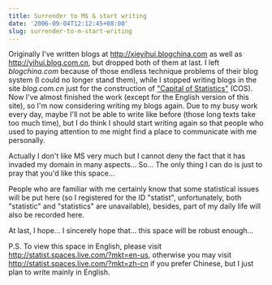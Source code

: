 ```yaml
---
title: Surrender to M$ & start writing
date: '2006-09-04T12:12:45+08:00'
slug: surrender-to-m-start-writing
---
```


Originally I've written blogs at <http://xieyihui.blogchina.com> as well as <http://yihui.blog.com.cn>, but dropped both of them at last. I left _blogchina.com_ because of those endless technique problems of their blog system (I could no longer stand them), while I stopped writing blogs in the site _blog.com.cn_ just for the construction of ["Capital of Statistics"](http://www.cos.name/) (COS). Now I've almost finished the work (except for the English version of this site), so I'm now considering writing my blogs again. Due to my busy work every day, maybe I'll not be able to write like before (those long texts take too much time), but I do think I should start writing again so that people who used to paying attention to me might find a place to communicate with me personally.

Actually I don't like MS very much but I cannot deny the fact that it has invaded my domain in many aspects... So... The only thing I can do is just to pray that you'd like this space...

People who are familiar with me certainly know that some statistical issues will be put here (so I registered for the ID "statist", unfortunately, both "statistic" and "statistics" are unavailable), besides, part of my daily life will also be recorded here. 

At last, I hope... I sincerely hope that... this space will be robust enough...

P.S. To view this space in English, please visit <http://statist.spaces.live.com/?mkt=en-us>, otherwise you may visit <http://statist.spaces.live.com/?mkt=zh-cn> if you prefer Chinese, but I just plan to write mainly in English.
